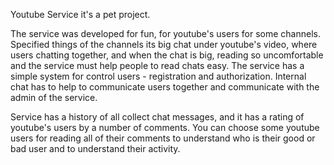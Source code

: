 Youtube Service it's a pet project.

The service was developed for fun, for youtube's users for some channels.
Specified things of the channels its big chat under youtube's video, where users chatting together, and when the chat is big, reading so uncomfortable and the service must help people to read chats easy.
The service has a simple system for control users - registration and authorization.
Internal chat has to help to communicate users together and communicate with the admin of the service.

Service has a history of all collect chat messages, and it has a rating of youtube's users by a number of comments. You can choose some youtube users for reading all of their comments to understand who is their good or bad user and to understand their activity.